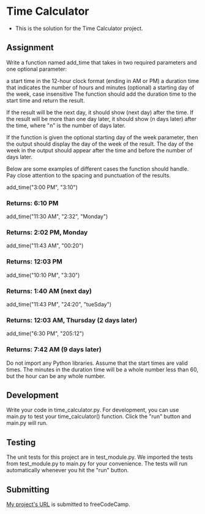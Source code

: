 # Time Calculator

* This is the solution for the Time Calculator project.

## Assignment
Write a function named add_time that takes in two required parameters and one optional parameter:

a start time in the 12-hour clock format (ending in AM or PM)
a duration time that indicates the number of hours and minutes
(optional) a starting day of the week, case insensitive
The function should add the duration time to the start time and return the result.

If the result will be the next day, it should show (next day) after the time. If the result will be more than one day later, it should show (n days later) after the time, where "n" is the number of days later.

If the function is given the optional starting day of the week parameter, then the output should display the day of the week of the result. The day of the week in the output should appear after the time and before the number of days later.

Below are some examples of different cases the function should handle. Pay close attention to the spacing and punctuation of the results.

add_time("3:00 PM", "3:10")
### Returns: 6:10 PM

add_time("11:30 AM", "2:32", "Monday")
### Returns: 2:02 PM, Monday

add_time("11:43 AM", "00:20")
### Returns: 12:03 PM

add_time("10:10 PM", "3:30")
### Returns: 1:40 AM (next day)

add_time("11:43 PM", "24:20", "tueSday")
### Returns: 12:03 AM, Thursday (2 days later)

add_time("6:30 PM", "205:12")
### Returns: 7:42 AM (9 days later)
Do not import any Python libraries. Assume that the start times are valid times. The minutes in the duration time will be a whole number less than 60, but the hour can be any whole number.

## Development
Write your code in time_calculator.py. For development, you can use main.py to test your time_calculator() function. Click the "run" button and main.py will run.

## Testing
The unit tests for this project are in test_module.py. We imported the tests from test_module.py to main.py for your convenience. The tests will run automatically whenever you hit the "run" button.

## Submitting
[My project's URL](https://replit.com/@mrArpanM/time-calculator-fcc) is submitted to freeCodeCamp.